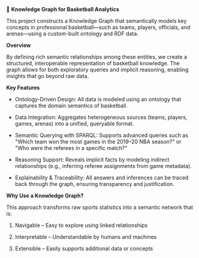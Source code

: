 🏀 **Knowledge Graph for Basketball Analytics**

This project constructs a Knowledge Graph that semantically models key concepts in professional basketball—such as teams, players, officials, and arenas—using a custom-built ontology and RDF data.

**Overview**

By defining rich semantic relationships among these entities, we create a structured, interoperable representation of basketball knowledge. The graph allows for both exploratory queries and implicit reasoning, enabling insights that go beyond raw data.

**Key Features**

- Ontology-Driven Design: All data is modeled using an ontology that captures the domain semantics of basketball.

- Data Integration: Aggregates heterogeneous sources (teams, players, games, arenas) into a unified, queryable format.

- Semantic Querying with SPARQL: Supports advanced queries such as
"Which team won the most games in the 2019–20 NBA season?"
or
"Who were the referees in a specific match?"

- Reasoning Support: Reveals implicit facts by modeling indirect relationships (e.g., inferring referee assignments from game metadata).

- Explainability & Traceability: All answers and inferences can be traced back through the graph, ensuring transparency and justification.

**Why Use a Knowledge Graph?**

This approach transforms raw sports statistics into a semantic network that is:

  1. Navigable – Easy to explore using linked relationships

  2. Interpretable – Understandable by humans and machines

  3. Extensible – Easily supports additional data or concepts
